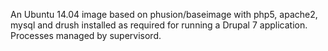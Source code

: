An Ubuntu 14.04 image based on phusion/baseimage with php5, apache2, mysql and drush installed as required for running a Drupal 7 application. Processes managed by supervisord.
